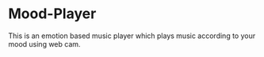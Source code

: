 # Mood-Player
This is an emotion based music player which plays music according to your mood using web cam.
